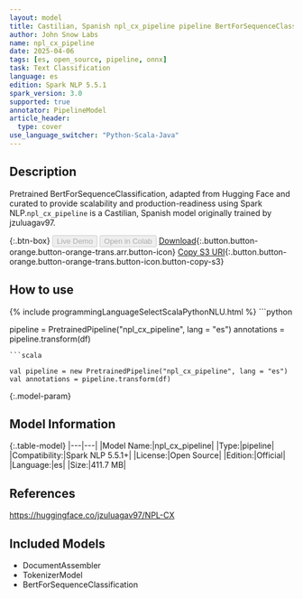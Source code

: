 ```yaml
---
layout: model
title: Castilian, Spanish npl_cx_pipeline pipeline BertForSequenceClassification from jzuluagav97
author: John Snow Labs
name: npl_cx_pipeline
date: 2025-04-06
tags: [es, open_source, pipeline, onnx]
task: Text Classification
language: es
edition: Spark NLP 5.5.1
spark_version: 3.0
supported: true
annotator: PipelineModel
article_header:
  type: cover
use_language_switcher: "Python-Scala-Java"
---
```


## Description

Pretrained BertForSequenceClassification, adapted from Hugging Face and curated to provide scalability and production-readiness using Spark NLP.`npl_cx_pipeline` is a Castilian, Spanish model originally trained by jzuluagav97.

{:.btn-box}
<button class="button button-orange" disabled>Live Demo</button>
<button class="button button-orange" disabled>Open in Colab</button>
[Download](https://s3.amazonaws.com/auxdata.johnsnowlabs.com/public/models/npl_cx_pipeline_es_5.5.1_3.0_1743962155225.zip){:.button.button-orange.button-orange-trans.arr.button-icon}
[Copy S3 URI](s3://auxdata.johnsnowlabs.com/public/models/npl_cx_pipeline_es_5.5.1_3.0_1743962155225.zip){:.button.button-orange.button-orange-trans.button-icon.button-copy-s3}

## How to use



<div class="tabs-box" markdown="1">
{% include programmingLanguageSelectScalaPythonNLU.html %}
```python

pipeline = PretrainedPipeline("npl_cx_pipeline", lang = "es")
annotations =  pipeline.transform(df)   

```
```scala

val pipeline = new PretrainedPipeline("npl_cx_pipeline", lang = "es")
val annotations = pipeline.transform(df)

```
</div>

{:.model-param}
## Model Information

{:.table-model}
|---|---|
|Model Name:|npl_cx_pipeline|
|Type:|pipeline|
|Compatibility:|Spark NLP 5.5.1+|
|License:|Open Source|
|Edition:|Official|
|Language:|es|
|Size:|411.7 MB|

## References

https://huggingface.co/jzuluagav97/NPL-CX

## Included Models

- DocumentAssembler
- TokenizerModel
- BertForSequenceClassification